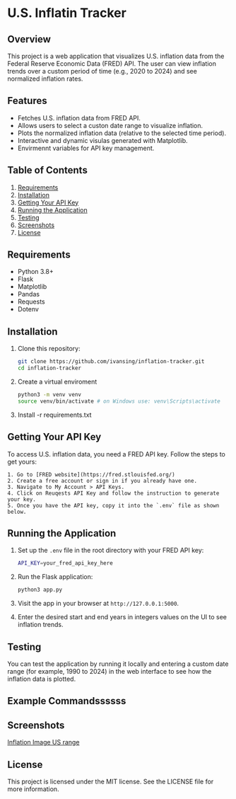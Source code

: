 # U.S. Inflatin Tracker

## Overview

This project is a web application that visualizes U.S. inflation data from the Federal Reserve Economic Data (FRED) API. The user can view inflation trends over a custom period of time (e.g., 2020 to 2024) and see normalized inflation rates.

## Features

- Fetches U.S. inflation data from FRED API.
- Allows users to select a custon date range to visualize inflation.
- Plots the normalized inflation data (relative to the selected time period).
- Interactive and dynamic visulas generated with Matplotlib.
- Envirmennt variables for API key management.

## Table of Contents

1. [Requirements](#requirements)
2. [Installation](#installation)
3. [Getting Your API Key](#getting-your-api-key)
3. [Running the Application](#running-the-application)
4. [Testing](#testing)
5. [Screenshots](#screenshots)
6. [License](#license)

## Requirements

- Python 3.8+
- Flask
- Matplotlib
- Pandas
- Requests
- Dotenv

## Installation

1. Clone this repository:

   ```bash
   git clone https://github.com/ivansing/inflation-tracker.git
   cd inflation-tracker
   ```
2. Create a virtual enviroment

   ```bash
   python3 -m venv venv
   source venv/bin/activate # on Windows use: venv\Scripts\activate
   ```
3. Install -r requirements.txt

## Getting Your API Key

To access U.S. inflation data, you need a FRED API key. Follow the steps to get yours:

    1. Go to [FRED website](https://fred.stlouisfed.org/)
    2. Create a free account or sign in if you already have one.
    3. Navigate to My Account > API Keys.
    4. Click on Reuqests API Key and follow the instruction to generate your key.
    5. Once you have the API key, copy it into the `.env` file as shown below.

## Running the Application


1. Set up the `.env` file in the root directory with your FRED API key:

    ```bash
    API_KEY=your_fred_api_key_here
    ```
2. Run the Flask application:

    ```bash
    python3 app.py
    ```
3. Visit the app in your browser at `http://127.0.0.1:5000`.
4. Enter the desired start and end years in integers values on the UI to see inflation trends.

## Testing

You can test the application by running it locally and entering a custom date range (for example, 1990 to 2024) in the web interface to see how the inflation data is plotted.

## Example Commandssssss

    
## Screenshots

[Inflation Image US range](static/inflation_plot.png)

## License

This project is licensed under the MIT license. See the LICENSE file for more information.

